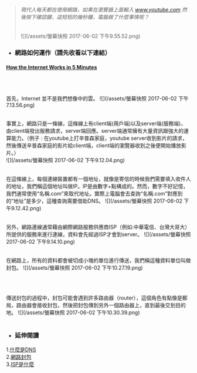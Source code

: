 
> ###### 現代人每天都在使用網路，如果在瀏覽器上面輸入 www.youtube.com 然後按下確認鍵，這短短的幾秒鐘，電腦做了什麼事情呢？
>
> ![](/assets/螢幕快照 2017-06-02 下午9.55.52.png)

* ### 網路如何運作（請先收看以下連結）

#### [How the Internet Works in 5 Minutes](https://www.youtube.com/watch?v=7_LPdttKXPc)

<br />
<br />

首先，Internet 並不是我們想像中的雲。
![](/assets/螢幕快照 2017-06-02 下午7.13.56.png)
<br />
<br />

事實上，網路只是一條線，這條線上有client端(用戶端)以及server端(服務端)，由client端發出服務請求，server端回應。server端通常擁有大量資訊跟強大的運算能力。（例子 : 在youtube上打辛普森家庭，youtube server收到影片的請求，然後傳送辛普森家庭的影片給client端，client端的瀏覽器收到之後便開始播放影片。）  
![](/assets/螢幕快照 2017-06-02 下午9.12.04.png)
<br />
<br />

在這條線上，每個連線裝置都有一個地址，就像是寄信的時候我們需要填入收件人的地址，我們稱這個地址叫做IP。IP是由數字+點構成的。然而，數字不好記憶，我們通常使用“名稱.com”來取代地址。實際上電腦會去查詢“名稱.com”對應到的“地址”是多少，這種查詢需要借助DNS。
![](/assets/螢幕快照 2017-06-02 下午9.12.42.png)
<br />
<br />

另外，網路連線通常藉由網際網路服務供應商ISP（例如:中華電信、台灣大哥大）所提供的服務來進行連線，資料會先經過ISP才會到server。
![](/assets/螢幕快照 2017-06-02 下午9.14.10.png)
<br />
<br />

在網路上，所有的資料都會被切成小塊的單位進行傳送，我們稱這種資料單位叫做封包。
![](/assets/螢幕快照 2017-06-02 下午10.27.19.png)

<br />
<br />

傳送封包的過程中，封包可能會遇到許多路由器（router），這個角色有點像是郵局，路由器會接收封包，然後把封包傳到另外一個路由器上，直到最後交到目的地。
![](/assets/螢幕快照 2017-06-02 下午10.30.39.png)
<br />
<br />



* ### 延伸閱讀



1.[什麼是DNS](http://dns-learning.twnic.net.tw/dns/01whatDNS.html)
<br />
2.[網路封包](https://zh.wikipedia.org/wiki/網路封包)
<br />
3.[ISP是什麼](https://zh.wikipedia.org/wiki/互联网服务供应商)<br />









